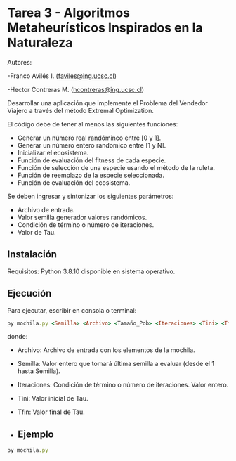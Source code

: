 # Tarea 3 - Algoritmos Metaheurísticos Inspirados en la Naturaleza
Autores:

-Franco Avilés I. (faviles@ing.ucsc.cl)

-Hector Contreras M. (hcontreras@ing.ucsc.cl)

Desarrollar una aplicación que implemente el Problema del Vendedor Viajero a través del método Extremal Optimization.

El código debe de tener al menos las siguientes funciones:
* Generar un número real randóminco entre [0 y 1].
* Generar un número entero randomico entre [1 y N].
* Inicializar el ecosistema.
* Función de evaluación del fitness de cada especie.
* Función de selección de una especie usando el método de la ruleta.
* Función de reemplazo de la especie seleccionada.
* Función de evaluación del ecosistema.

Se deben ingresar y sintonizar los siguientes parámetros:
* Archivo de entrada.
* Valor semilla generador valores randómicos.
* Condición de término o número de iteraciones.
* Valor de Tau.
## Instalación
Requisitos: Python 3.8.10 disponible en sistema operativo.

## Ejecución
Para ejecutar, escribir en consola o terminal:
```ruby
py mochila.py <Semilla> <Archivo> <Tamaño_Pob> <Iteraciones> <Tini> <Tfin>
```
donde:
* Archivo: Archivo de entrada con los elementos de la mochila.
* Semilla: Valor entero que tomará última semilla a evaluar (desde el 1 hasta Semilla).
* Iteraciones: Condición de término o número de iteraciones. Valor entero.
* Tini: Valor inicial de Tau.
* Tfin: Valor final de Tau.

* ## Ejemplo
```ruby
py mochila.py 
```

